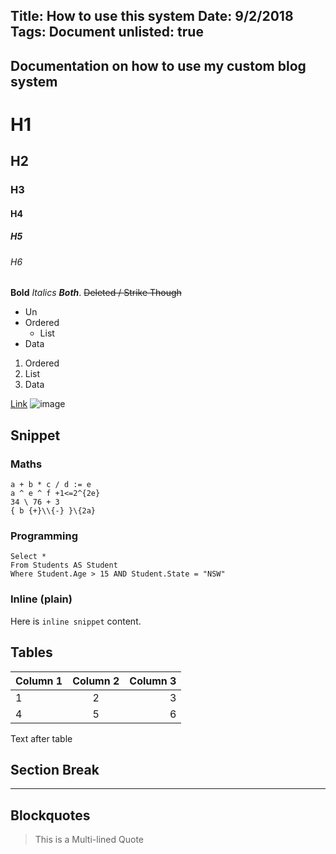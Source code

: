 Title: How to use this system
Date: 9/2/2018
Tags: Document
unlisted: true
---
Documentation on how to use my custom blog system
---

# H1
## H2
### H3
#### H4
##### H5
###### H6

**Bold** *Italics* ***Both***.
~~Deleted / Strike Though~~

* Un
* Ordered
  * List
* Data

1. Ordered
  1. List
2. Data

[Link](/)
![image](/404)

## Snippet

### Maths
```
a + b * c / d := e
a ^ e ^ f +1<=2^{2e}
34 \ 76 + 3
{ b {+}\\{-} }\{2a}
```

### Programming

```
Select *
From Students AS Student
Where Student.Age > 15 AND Student.State = "NSW"
```

### Inline (plain)
Here is ``inline snippet`` content.

## Tables

| Column 1 | Column 2 | Column 3 |
|:--|:--:|--:|
|1|2|3|
|4|5|6|

Text after table

## Section Break

---

## Blockquotes
> This is a
> Multi-lined
> Quote